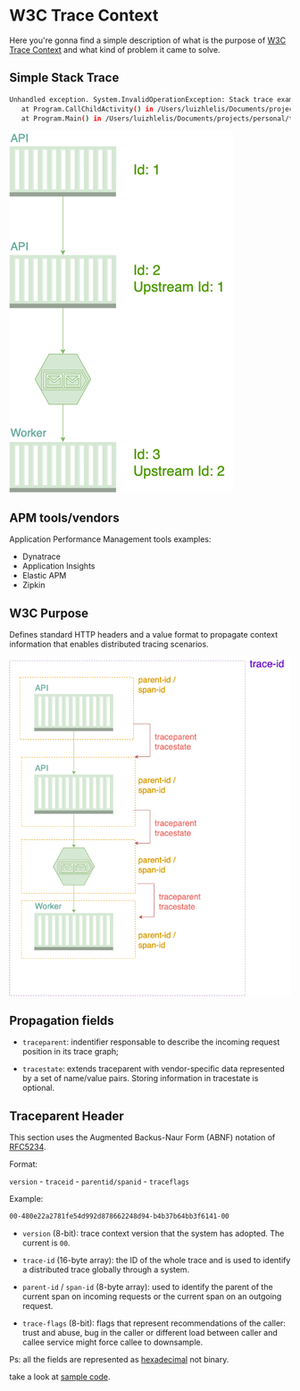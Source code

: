 # W3C Trace Context

Here you're gonna find a simple description of what is the purpose of [W3C Trace Context](https://www.w3.org/TR/trace-context/) and what kind of problem it came to solve.

## Simple Stack Trace

``` bash
Unhandled exception. System.InvalidOperationException: Stack trace example
   at Program.CallChildActivity() in /Users/luizhlelis/Documents/projects/personal/trace-context-w3c/src/system-diagnostics-activity/Program.cs:line 22
   at Program.Main() in /Users/luizhlelis/Documents/projects/personal/trace-context-w3c/src/system-diagnostics-activity/Program.cs:line 11
```

![Distributed Trace](doc/distributed-trace.png)

## APM tools/vendors

Application Performance Management tools examples:

- Dynatrace
- Application Insights
- Elastic APM
- Zipkin

## W3C Purpose

Defines standard HTTP headers and a value format to propagate context information that enables distributed tracing scenarios.

![Distributed Trace](doc/w3c-trace-context.png)

## Propagation fields

- `traceparent`: indentifier responsable to describe the incoming request position in its trace graph;

- `tracestate`: extends traceparent with vendor-specific data represented by a set of name/value pairs. Storing information in tracestate is optional.

## Traceparent Header

This section uses the Augmented Backus-Naur Form (ABNF) notation of [RFC5234](https://www.w3.org/TR/trace-context/#bib-rfc5234).

Format:

`version` - `traceid` - `parentid/spanid` - `traceflags`

Example:

``` bash
00-480e22a2781fe54d992d878662248d94-b4b37b64bb3f6141-00
```

- `version` (8-bit): trace context version that the system has adopted. The current is `00`.

- `trace-id` (16-byte array): the ID of the whole trace and is used to identify a distributed trace globally through a system.

- `parent-id` / `span-id` (8-byte array): used to identify the parent of the current span on incoming requests or the current span on an outgoing request.

- `trace-flags` (8-bit): flags that represent recommendations of the caller: trust and abuse, bug in the caller or different load between caller and callee service might force callee to downsample.

Ps: all the fields are represented as [hexadecimal](https://www.cs.princeton.edu/courses/archive/fall07/cos109/bc.html) not binary.

take a look at [sample code](src/).
